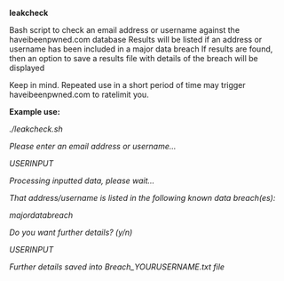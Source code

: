 <b>leakcheck</b>

Bash script to check an email address or username against the haveibeenpwned.com database
Results will be listed if an address or username has been included in a major data breach
If results are found, then an option to save a results file with details of the breach will be displayed

Keep in mind. Repeated use in a short period of time may trigger haveibeenpwned.com to ratelimit you.

<b>Example use:</b>

<i>
./leakcheck.sh

Please enter an email address or username...

USERINPUT

Processing inputted data, please wait...
 
That address/username is listed in the following known data breach(es):

majordatabreach

Do you want further details? (y/n)

USERINPUT

Further details saved into Breach_YOURUSERNAME.txt file
</i>
